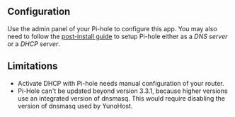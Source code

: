 ## Configuration

Use the admin panel of your Pi-hole to configure this app. You may also need to follow the [post-install guide](https://docs.pi-hole.net/main/post-install/) to setup Pi-hole either as a *DNS server* or a *DHCP server*.

## Limitations

* Activate DHCP with Pi-hole needs manual configuration of your router.
* Pi-Hole can't be updated beyond version 3.3.1, because higher versions use an integrated version of dnsmasq. This would require disabling the version of dnsmasq used by YunoHost.
